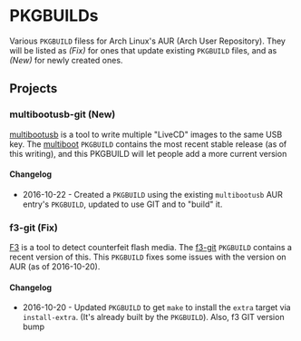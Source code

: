 # PKGBUILDs
Various `PKGBUILD` filess for Arch Linux's AUR (Arch User Repository).  They will be listed as *(Fix)* for ones that update existing `PKGBUILD` files, and as *(New)* for newly created ones.

## Projects

### multibootusb-git (New)

[multibootusb](http://multibootusb.org) is a tool to write multiple "LiveCD" images to the same USB key.  The [multiboot](https://aur.archlinux.org/packages/multiboot) `PKGBUILD` contains the most recent stable release (as of this writing), and this PKGBUILD will let people add a more current version

#### Changelog

* 2016-10-22 - Created a `PKGBUILD` using the existing `multibootusb` AUR entry's `PKGBUILD`, updated to use GIT and to "build" it.

### f3-git (Fix)

[F3](https://github.com/AltraMayor/f3) is a tool to detect counterfeit flash media.  The [f3-git](https://aur.archlinux.org/packages/f3-git) `PKGBUILD` contains a recent version of this. This `PKGBUILD` fixes some issues with the version on AUR (as of 2016-10-20).

#### Changelog

* 2016-10-20 - Updated `PKGBUILD` to get `make` to install the `extra` target via `install-extra`. (It's already built by the `PKGBUILD`). Also, f3 GIT version bump
